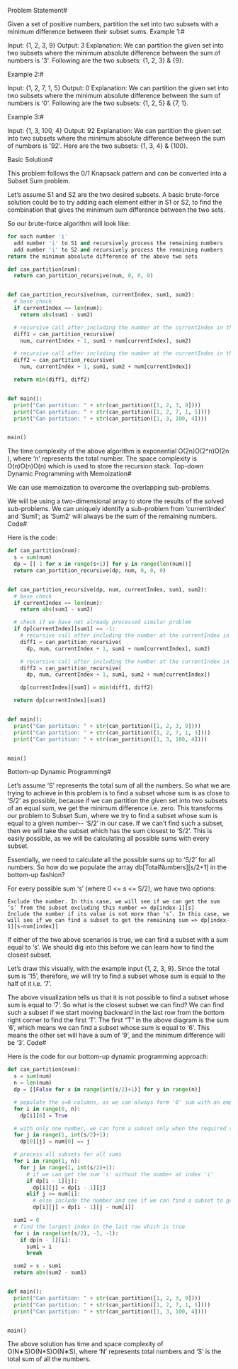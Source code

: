 Problem Statement#

Given a set of positive numbers, partition the set into two subsets with a minimum difference between their subset sums.
Example 1:#

Input: {1, 2, 3, 9}
Output: 3
Explanation: We can partition the given set into two subsets where the minimum absolute difference
between the sum of numbers is '3'. Following are the two subsets: {1, 2, 3} & {9}.

Example 2:#

Input: {1, 2, 7, 1, 5}
Output: 0
Explanation: We can partition the given set into two subsets where the minimum absolute difference
between the sum of numbers is '0'. Following are the two subsets: {1, 2, 5} & {7, 1}.

Example 3:#

Input: {1, 3, 100, 4}
Output: 92
Explanation: We can partition the given set into two subsets where the minimum absolute difference
between the sum of numbers is '92'. Here are the two subsets: {1, 3, 4} & {100}.

Basic Solution#

This problem follows the 0/1 Knapsack pattern and can be converted into a Subset Sum problem.

Let’s assume S1 and S2 are the two desired subsets. A basic brute-force solution could be to try adding each element either in S1 or S2, to find the combination that gives the minimum sum difference between the two sets.

So our brute-force algorithm will look like:

```py
for each number 'i'
  add number 'i' to S1 and recursively process the remaining numbers
  add number 'i' to S2 and recursively process the remaining numbers
return the minimum absolute difference of the above two sets
```

```py
def can_partition(num):
  return can_partition_recursive(num, 0, 0, 0)


def can_partition_recursive(num, currentIndex, sum1, sum2):
  # base check
  if currentIndex == len(num):
    return abs(sum1 - sum2)

  # recursive call after including the number at the currentIndex in the first set
  diff1 = can_partition_recursive(
    num, currentIndex + 1, sum1 + num[currentIndex], sum2)

  # recursive call after including the number at the currentIndex in the second set
  diff2 = can_partition_recursive(
    num, currentIndex + 1, sum1, sum2 + num[currentIndex])

  return min(diff1, diff2)


def main():
  print("Can partition: " + str(can_partition([1, 2, 3, 9])))
  print("Can partition: " + str(can_partition([1, 2, 7, 1, 5])))
  print("Can partition: " + str(can_partition([1, 3, 100, 4])))


main()
```

The time complexity of the above algorithm is exponential O(2n)O(2^n)O(2​n​​), where ‘n’ represents the total number. The space complexity is O(n)O(n)O(n) which is used to store the recursion stack.
Top-down Dynamic Programming with Memoization#

We can use memoization to overcome the overlapping sub-problems.

We will be using a two-dimensional array to store the results of the solved sub-problems. We can uniquely identify a sub-problem from ‘currentIndex’ and ‘Sum1’; as ‘Sum2’ will always be the sum of the remaining numbers.
Code#

Here is the code:

```py
def can_partition(num):
  s = sum(num)
  dp = [[-1 for x in range(s+1)] for y in range(len(num))]
  return can_partition_recursive(dp, num, 0, 0, 0)


def can_partition_recursive(dp, num, currentIndex, sum1, sum2):
  # base check
  if currentIndex == len(num):
    return abs(sum1 - sum2)

  # check if we have not already processed similar problem
  if dp[currentIndex][sum1] == -1:
    # recursive call after including the number at the currentIndex in the first set
    diff1 = can_partition_recursive(
      dp, num, currentIndex + 1, sum1 + num[currentIndex], sum2)

    # recursive call after including the number at the currentIndex in the second set
    diff2 = can_partition_recursive(
      dp, num, currentIndex + 1, sum1, sum2 + num[currentIndex])

    dp[currentIndex][sum1] = min(diff1, diff2)

  return dp[currentIndex][sum1]


def main():
  print("Can partition: " + str(can_partition([1, 2, 3, 9])))
  print("Can partition: " + str(can_partition([1, 2, 7, 1, 5])))
  print("Can partition: " + str(can_partition([1, 3, 100, 4])))


main()
```

Bottom-up Dynamic Programming#

Let’s assume ‘S’ represents the total sum of all the numbers. So what we are trying to achieve in this problem is to find a subset whose sum is as close to ‘S/2’ as possible, because if we can partition the given set into two subsets of an equal sum, we get the minimum difference i.e. zero. This transforms our problem to Subset Sum, where we try to find a subset whose sum is equal to a given number-- ‘S/2’ in our case. If we can’t find such a subset, then we will take the subset which has the sum closest to ‘S/2’. This is easily possible, as we will be calculating all possible sums with every subset.

Essentially, we need to calculate all the possible sums up to ‘S/2’ for all numbers. So how do we populate the array db[TotalNumbers][s/2+1] in the bottom-up fashion?

For every possible sum ‘s’ (where 0 <= s <= S/2), we have two options:

    Exclude the number. In this case, we will see if we can get the sum ‘s’ from the subset excluding this number => dp[index-1][s]
    Include the number if its value is not more than ‘s’. In this case, we will see if we can find a subset to get the remaining sum => dp[index-1][s-num[index]]

If either of the two above scenarios is true, we can find a subset with a sum equal to ‘s’. We should dig into this before we can learn how to find the closest subset.

Let’s draw this visually, with the example input {1, 2, 3, 9}. Since the total sum is ‘15’, therefore, we will try to find a subset whose sum is equal to the half of it i.e. ‘7’.

The above visualization tells us that it is not possible to find a subset whose sum is equal to ‘7’. So what is the closest subset we can find? We can find such a subset if we start moving backward in the last row from the bottom right corner to find the first ‘T’. The first “T” in the above diagram is the sum ‘6’, which means we can find a subset whose sum is equal to ‘6’. This means the other set will have a sum of ‘9’, and the minimum difference will be ‘3’.
Code#

Here is the code for our bottom-up dynamic programming approach:

```py
def can_partition(num):
  s = sum(num)
  n = len(num)
  dp = [[False for x in range(int(s/2)+1)] for y in range(n)]

  # populate the s=0 columns, as we can always form '0' sum with an empty set
  for i in range(0, n):
    dp[i][0] = True

  # with only one number, we can form a subset only when the required sum is equal to that number
  for j in range(1, int(s/2)+1):
    dp[0][j] = num[0] == j

  # process all subsets for all sums
  for i in range(1, n):
    for j in range(1, int(s/2)+1):
      # if we can get the sum 's' without the number at index 'i'
      if dp[i - 1][j]:
        dp[i][j] = dp[i - 1][j]
      elif j >= num[i]:
        # else include the number and see if we can find a subset to get the remaining sum
        dp[i][j] = dp[i - 1][j - num[i]]

  sum1 = 0
  # find the largest index in the last row which is true
  for i in range(int(s/2), -1, -1):
    if dp[n - 1][i]:
      sum1 = i
      break

  sum2 = s - sum1
  return abs(sum2 - sum1)


def main():
  print("Can partition: " + str(can_partition([1, 2, 3, 9])))
  print("Can partition: " + str(can_partition([1, 2, 7, 1, 5])))
  print("Can partition: " + str(can_partition([1, 3, 100, 4])))


main()
```

The above solution has time and space complexity of O(N∗S)O(N\*S)O(N∗S), where ‘N’ represents total numbers and ‘S’ is the total sum of all the numbers.

